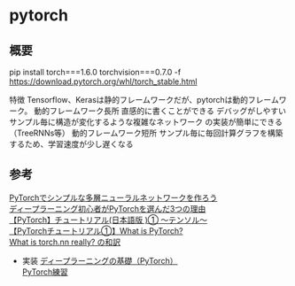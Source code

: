 # pytorch

## 概要
pip install torch===1.6.0 torchvision===0.7.0 -f https://download.pytorch.org/whl/torch_stable.html

特徴
    Tensorflow、Kerasは静的フレームワークだが、pytorchは動的フレームワーク。
動的フレームワーク長所
    直感的に書くことができる
    デバッグがしやすい
    サンプル毎に構造が変化するような複雑なネットワーク の実装が簡単にできる（TreeRNNs等）
動的フレームワーク短所
    サンプル毎に毎回計算グラフを構築するため、学習速度が少し遅くなる


## 参考
[PyTorchでシンプルな多層ニューラルネットワークを作ろう](https://qiita.com/sudamasahiko/items/b54fed1ffe8bb6d48818)  
[ディープラーニング初心者がPyTorchを選んだ3つの理由](https://watlab-blog.com/2020/01/26/pytorch/)  
[【PyTorch】チュートリアル(日本語版 )① 〜テンソル〜](https://qiita.com/Hexans/items/bb0f95c0c180f696a598)  
[【PyTorchチュートリアル①】What is PyTorch?](https://qiita.com/sudominoru/items/544aec4dc867187a93fa)  
[What is torch.nn really? の和訳](https://qiita.com/maskot1977/items/8855b7fdb1c52f7ced1e)   

- 実装
[ディープラーニングの基礎（PyTorch）](https://www.kikagaku.ai/tutorial/basic_of_deep_learning/learn/pytorch_basic)  
[PyTorch練習](http://37ma5ras.blogspot.com/2017/09/mit-ocw-theano-02.html)  
